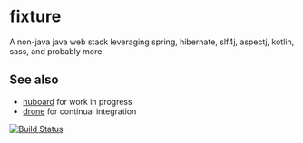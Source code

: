 fixture
=======

A non-java java web stack leveraging spring, hibernate, slf4j, aspectj, kotlin, sass, and probably more

See also
--------

* [huboard](https://huboard.com/martinlau/fixture/board) for work in progress
* [drone](https://drone.io/github.com/martinlau/fixture) for continual integration

[![Build Status](https://drone.io/github.com/martinlau/fixture/status.png)](https://drone.io/github.com/martinlau/fixture/latest)